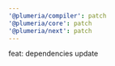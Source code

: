 ```yaml
---
'@plumeria/compiler': patch
'@plumeria/core': patch
'@plumeria/next': patch
---
```


feat: dependencies update
